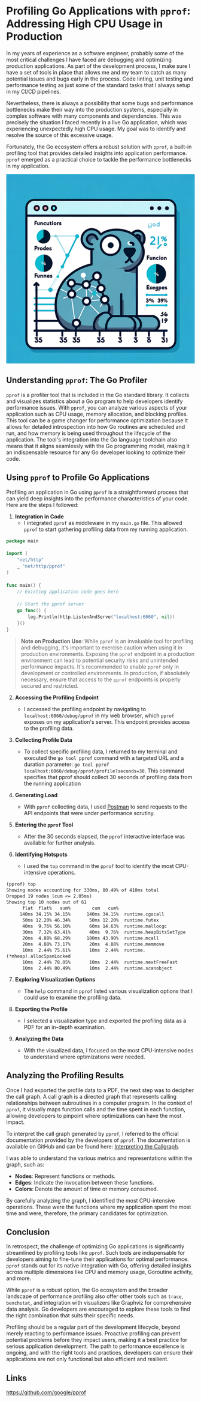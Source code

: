 # Profiling Go Applications with `pprof`: Addressing High CPU Usage in Production

In my years of experience as a software engineer, probably some of the most critical challenges I have faced are debugging and optimizing production applications. As part of the development process, I make sure I have a set of tools in place that allows me and my team to catch as many potential issues and bugs early in the process. Code linting, unit testing and performance testing as just some of the standard tasks that I always setup in my CI/CD pipelines. 

Nevertheless, there is always a possibility that some bugs and performance bottlenecks make their way into the production systems, especially in complex software with many components and dependencies. This was precisely the situation I faced recently in a live Go application, which was experiencing unexpectedly high CPU usage. My goal was to identify and resolve the source of this excessive usage. 

Fortunately, the Go ecosystem offers a robust solution with `pprof`, a built-in profiling tool that provides detailed insights into application performance. `pprof` emerged as a practical choice to tackle the performance bottlenecks in my application.

![Go pprof profile](goprof.webp)

## Understanding `pprof`: The Go Profiler

`pprof` is a profiler tool that is included in the Go standard library. It collects and visualizes statistics about a Go program to help developers identify performance issues. With `pprof`, you can analyze various aspects of your application such as CPU usage, memory allocation, and blocking profiles. This tool can be a game changer for performance optimization because it allows for detailed introspection into how Go routines are scheduled and run, and how memory is being used throughout the lifecycle of the application. The tool's integration into the Go language toolchain also means that it aligns seamlessly with the Go programming model, making it an indispensable resource for any Go developer looking to optimize their code.

## Using `pprof` to Profile Go Applications

Profiling an application in Go using `pprof` is a straightforward process that can yield deep insights into the performance characteristics of your code. Here are the steps I followed:

1. **Integration in Code**
   - I integrated `pprof` as middleware in my `main.go` file. This allowed `pprof` to start gathering profiling data from my running application.

```go
package main

import (
    "net/http"
    _ "net/http/pprof"
)

func main() {
    // Existing application code goes here

    // Start the pprof server
    go func() {
        log.Println(http.ListenAndServe("localhost:6060", nil))
    }()
}

```

> **Note on Production Use**: While `pprof` is an invaluable tool for profiling and debugging, it's important to exercise caution when using it in production environments. Exposing the `pprof` endpoint in a production environment can lead to potential security risks and unintended performance impacts. It's recommended to enable `pprof` only in development or controlled environments. In production, if absolutely necessary, ensure that access to the `pprof` endpoints is properly secured and restricted.


2. **Accessing the Profiling Endpoint**
   - I accessed the profiling endpoint by navigating to `localhost:6060/debug/pprof` in my web browser, which `pprof` exposes on my application's server. This endpoint provides access to the profiling data.

3. **Collecting Profile Data**
   - To collect specific profiling data, I returned to my terminal and executed the `go tool pprof` command with a targeted URL and a duration parameter: `go tool pprof localhost:6060/debug/pprof/profile?seconds=30`. This command specifies that pprof should collect 30 seconds of profiling data from the running application

4. **Generating Load**
   - With `pprof` collecting data, I used [Postman](https://www.postman.com/) to send requests to the API endpoints that were under performance scrutiny.

5. **Entering the `pprof` Tool**
   - After the 30 seconds elapsed, the `pprof` interactive interface was available for further analysis.

6. **Identifying Hotspots**
   - I used the `top` command in the `pprof` tool to identify the most CPU-intensive operations.

```
(pprof) top
Showing nodes accounting for 330ms, 80.49% of 410ms total
Dropped 19 nodes (cum <= 2.05ms)
Showing top 10 nodes out of 61
      flat  flat%   sum%        cum   cum%
     140ms 34.15% 34.15%      140ms 34.15%  runtime.cgocall
      50ms 12.20% 46.34%       50ms 12.20%  runtime.futex
      40ms  9.76% 56.10%       60ms 14.63%  runtime.mallocgc
      30ms  7.32% 63.41%       40ms  9.76%  runtime.heapBitsSetType
      20ms  4.88% 68.29%      180ms 43.90%  runtime.mcall
      20ms  4.88% 73.17%       20ms  4.88%  runtime.memmove
      10ms  2.44% 75.61%       10ms  2.44%  runtime.(*mheap).allocSpanLocked
      10ms  2.44% 78.05%       10ms  2.44%  runtime.nextFreeFast
      10ms  2.44% 80.49%       10ms  2.44%  runtime.scanobject

```

7. **Exploring Visualization Options**
   - The `help` command in `pprof` listed various visualization options that I could use to examine the profiling data.

8. **Exporting the Profile**
   - I selected a visualization type and exported the profiling data as a PDF for an in-depth examination.

9. **Analyzing the Data**
   - With the visualized data, I focused on the most CPU-intensive nodes to understand where optimizations were needed.


## Analyzing the Profiling Results

Once I had exported the profile data to a PDF, the next step was to decipher the call graph. A call graph is a directed graph that represents calling relationships between subroutines in a computer program. In the context of `pprof`, it visually maps function calls and the time spent in each function, allowing developers to pinpoint where optimizations can have the most impact.

To interpret the call graph generated by `pprof`, I referred to the official documentation provided by the developers of `pprof`. The documentation is available on GitHub and can be found here: [Interpreting the Callgraph](https://github.com/google/pprof/blob/main/doc/README.md#interpreting-the-callgraph).

I was able to understand the various metrics and representations within the graph, such as:

- **Nodes**: Represent functions or methods.
- **Edges**: Indicate the invocation between these functions.
- **Colors**: Denote the amount of time or memory consumed.

By carefully analyzing the graph, I identified the most CPU-intensive operations. These were the functions where my application spent the most time and were, therefore, the primary candidates for optimization.

## Conclusion

In retrospect, the challenge of optimizing Go applications is significantly streamlined by profiling tools like `pprof`. Such tools are indispensable for developers aiming to fine-tune their applications for optimal performance. `pprof` stands out for its native integration with Go, offering detailed insights across multiple dimensions like CPU and memory usage, Goroutine activity, and more.

While `pprof` is a robust option, the Go ecosystem and the broader landscape of performance profiling also offer other tools such as `trace`, `benchstat`, and integration with visualizers like Graphviz for comprehensive data analysis. Go developers are encouraged to explore these tools to find the right combination that suits their specific needs.

Profiling should be a regular part of the development lifecycle, beyond merely reacting to performance issues. Proactive profiling can prevent potential problems before they impact users, making it a best practice for serious application development. The path to performance excellence is ongoing, and with the right tools and practices, developers can ensure their applications are not only functional but also efficient and resilient.

## Links

https://github.com/google/pprof
